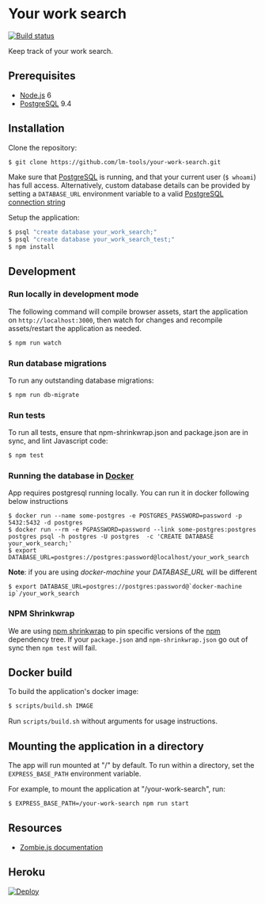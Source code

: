 # Your work search

[![Build status][build status image]][ci]

Keep track of your work search.

## Prerequisites
- [Node.js] 6
- [PostgreSQL] 9.4

## Installation

Clone the repository:

```sh
$ git clone https://github.com/lm-tools/your-work-search.git
```

Make sure that [PostgreSQL] is running, and that your current user (`$ whoami`)
has full access. Alternatively, custom database details can be provided by setting
a `DATABASE_URL` environment variable to a valid [PostgreSQL connection string]

Setup the application:

```sh
$ psql "create database your_work_search;"
$ psql "create database your_work_search_test;"
$ npm install
```

## Development

### Run locally in development mode

The following command will compile browser assets, start the
application on `http://localhost:3000`, then watch for changes and
recompile assets/restart the application as needed.

```sh
$ npm run watch
```

### Run database migrations

To run any outstanding database migrations:
```sh
$ npm run db-migrate
```

### Run tests

To run all tests, ensure that npm-shrinkwrap.json and package.json
are in sync, and lint Javascript code:
```sh
$ npm test
```

### Running the database in [Docker]

App requires postgresql running locally. You can run it in docker following below instructions

    $ docker run --name some-postgres -e POSTGRES_PASSWORD=password -p 5432:5432 -d postgres
    $ docker run --rm -e PGPASSWORD=password --link some-postgres:postgres postgres psql -h postgres -U postgres  -c 'CREATE DATABASE your_work_search;'
    $ export DATABASE_URL=postgres://postgres:password@localhost/your_work_search

**Note**: if you are using *docker-machine* your *DATABASE_URL* will be different

    $ export DATABASE_URL=postgres://postgres:password@`docker-machine ip`/your_work_search

### NPM Shrinkwrap

We are using [npm shrinkwrap] to pin specific versions of the [npm]
dependency tree. If your `package.json` and `npm-shrinkwrap.json` go
out of sync then `npm test` will fail.

## Docker build

To build the application's docker image:

```sh
$ scripts/build.sh IMAGE
```

Run `scripts/build.sh` without arguments for usage instructions.

## Mounting the application in a directory

The app will run mounted at "/" by default. To run within a directory, set the
`EXPRESS_BASE_PATH` environment variable.

For example, to mount the application at "/your-work-search", run:

```sh
$ EXPRESS_BASE_PATH=/your-work-search npm run start
```

## Resources

* [Zombie.js documentation][zombie docs]

## Heroku

[![Deploy][heroku deploy image]][heroku deploy hook]

[build status image]: https://api.travis-ci.org/lm-tools/your-work-search.svg
[ci]: https://travis-ci.org/lm-tools/your-work-search
[Cucumber]: https://cucumber.io/
[Docker]: https://www.docker.com/
[heroku deploy hook]: https://heroku.com/deploy
[heroku deploy image]: https://www.herokucdn.com/deploy/button.svg
[npm]: https://www.npmjs.com/
[npm shrinkwrap]: https://docs.npmjs.com/cli/shrinkwrap
[Node.js]: https://nodejs.org
[PostgreSQL connection string]: http://www.postgresql.org/docs/9.4/static/libpq-connect.html#AEN41221
[PostgreSQL]: http://www.postgresql.org/
[PostgreSQL]: http://www.postgresql.org/
[zombie docs]: https://zombie.readthedocs.io/en/latest/index.html
